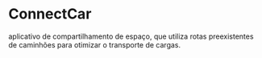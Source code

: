 # ConnectCar
aplicativo de compartilhamento de espaço, que utiliza rotas preexistentes de caminhões para otimizar o transporte de cargas.
